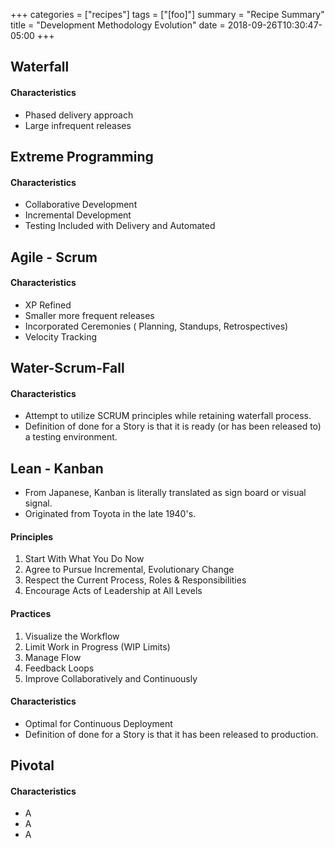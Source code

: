 +++
categories = ["recipes"]
tags = ["[foo]"]
summary = "Recipe Summary"
title = "Development Methodology Evolution"
date = 2018-09-26T10:30:47-05:00
+++

## Waterfall

#### Characteristics

- Phased delivery approach
- Large infrequent releases

## Extreme Programming

#### Characteristics

- Collaborative Development
- Incremental Development
- Testing Included with Delivery and Automated

## Agile - Scrum

#### Characteristics

- XP Refined
- Smaller more frequent releases
- Incorporated Ceremonies ( Planning, Standups, Retrospectives)
- Velocity Tracking

## Water-Scrum-Fall

#### Characteristics

- Attempt to utilize SCRUM principles while retaining waterfall process.
- Definition of done for a Story is that it is ready (or has been released to) a testing environment.

## Lean - Kanban
- From Japanese, Kanban is literally translated as sign board or visual signal.
- Originated from Toyota in the late 1940's.

#### Principles
1. Start With What You Do Now
1. Agree to Pursue Incremental, Evolutionary Change
1. Respect the Current Process, Roles & Responsibilities
1. Encourage Acts of Leadership at All Levels

#### Practices
1. Visualize the Workflow
1. Limit Work in Progress (WIP Limits)
1. Manage Flow
1. Feedback Loops
1. Improve Collaboratively and Continuously

#### Characteristics
- Optimal for Continuous Deployment
- Definition of done for a Story is that it has been released to production.

## Pivotal

#### Characteristics
- A
- A
- A
